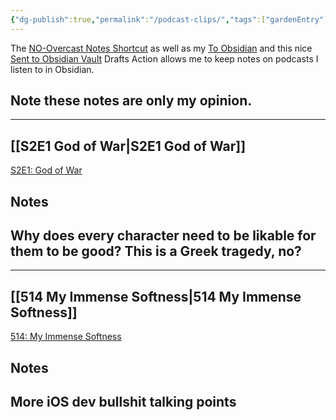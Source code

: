 ```yaml
---
{"dg-publish":true,"permalink":"/podcast-clips/","tags":["gardenEntry"]}
---
```



The [NO-Overcast Notes Shortcut](https://www.icloud.com/shortcuts/a3563ba967ed48fb9bc1572f7d569141) as well as my [To Obsidian](https://www.icloud.com/shortcuts/a3563ba967ed48fb9bc1572f7d569141) and this nice [Sent to Obsidian Vault](https://actions.getdrafts.com/a/1qm) Drafts Action allows me to keep notes on podcasts I listen to in Obsidian.

**Note these notes are only my opinion.**
---

---
## [[S2E1 God of War\|S2E1 God of War]]

[S2E1: God of War](https://overcast.fm/+uuqj5VhSE/25:06)

## Notes
Why does every character need to be likable for them to be good? This is a Greek tragedy, no?
---

---
## [[514 My Immense Softness\|514 My Immense Softness]]

[514: My Immense Softness](https://overcast.fm/+9mSlxBn58/13:01)

## Notes
More iOS dev bullshit talking points
---